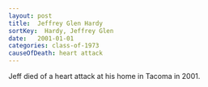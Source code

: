 ```yaml
---
layout: post
title:  Jeffrey Glen Hardy
sortKey:  Hardy, Jeffrey Glen
date:   2001-01-01
categories: class-of-1973
causeOfDeath: heart attack
---
```

Jeff died of a heart attack at his home in Tacoma in 2001. 
